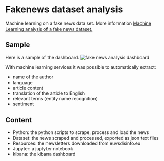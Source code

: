 # Fakenews dataset analysis
Machine learning on a fake news data set. More information [Machine Learning analysis of a fake news dataset.](http://www.robertomarchetto.com/machine_learning_fake_news_dataset)

## Sample
Here is a sample of the dashboard.
![fake news analysis dashboard](http://www.robertomarchetto.com/images/fake_news/machine_learning_fake_news_analysis.png)

With machine learning services it was possible to automatically extract:
* name of the author
* language
* article content
* translation of the article to English
* relevant terms (entity name recognition)
* sentiment

## Content
* Python: the python scripts to scrape, process and load the news
* Dataset: the news scraped and processed, exported as json text files
* Resources: the newsletters downloaded from euvsdisinfo.eu
* Jupyter: a juptyter notebook
* kibana: the kibana dashboard
